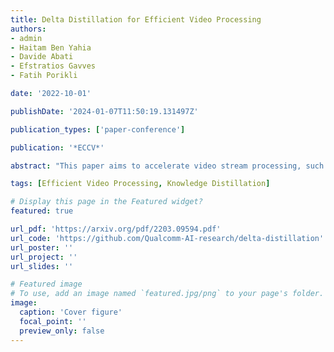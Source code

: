 ```yaml
---
title: Delta Distillation for Efficient Video Processing
authors:
- admin
- Haitam Ben Yahia
- Davide Abati
- Efstratios Gavves
- Fatih Porikli

date: '2022-10-01'

publishDate: '2024-01-07T11:50:19.131497Z'

publication_types: ['paper-conference']

publication: '*ECCV*'

abstract: "This paper aims to accelerate video stream processing, such as object detection and semantic segmentation, by leveraging the temporal redundancies that exist between video frames. Instead of propagating and warping features using motion alignment, such as optical flow, we propose a novel knowledge distillation schema coined as Delta Distillation. In our proposal, the student learns the variations in the teacher's intermediate features over time. We demonstrate that these temporal variations can be effectively distilled due to the temporal redundancies within video frames. During inference, both teacher and student cooperate for providing predictions: the former by providing initial representations extracted only on the key-frame, and the latter by iteratively estimating and applying deltas for the successive frames. Moreover, we consider various design choices to learn optimal student architectures including an end-to-end learnable architecture search. By extensive experiments on a wide range of architectures, including the most efficient ones, we demonstrate that delta distillation sets a new state of the art in terms of accuracy vs. efficiency trade-off for semantic segmentation and object detection in videos. Finally, we show that, as a by-product, delta distillation improves the temporal consistency of the teacher model."

tags: [Efficient Video Processing, Knowledge Distillation]

# Display this page in the Featured widget?
featured: true

url_pdf: 'https://arxiv.org/pdf/2203.09594.pdf'
url_code: 'https://github.com/Qualcomm-AI-research/delta-distillation'
url_poster: ''
url_project: ''
url_slides: ''

# Featured image
# To use, add an image named `featured.jpg/png` to your page's folder.
image:
  caption: 'Cover figure'
  focal_point: ''
  preview_only: false
---
```

